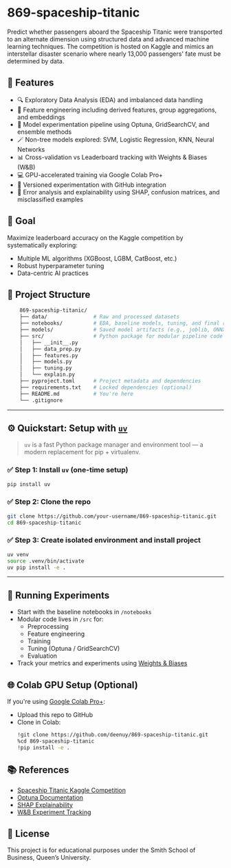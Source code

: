 # 869-spaceship-titanic
Predict whether passengers aboard the Spaceship Titanic were transported to an alternate dimension using structured data and advanced machine learning techniques. The competition is hosted on Kaggle and mimics an interstellar disaster scenario where nearly 13,000 passengers' fate must be determined by data.

## 🚀 Features
- 🔍 Exploratory Data Analysis (EDA) and imbalanced data handling
- 🧱 Feature engineering including derived features, group aggregations, and embeddings
- 🔄 Model experimentation pipeline using Optuna, GridSearchCV, and ensemble methods
- 🪄 Non-tree models explored: SVM, Logistic Regression, KNN, Neural Networks
- 📊 Cross-validation vs Leaderboard tracking with Weights & Biases (W&B)
- 💻 GPU-accelerated training via Google Colab Pro+
- 🔁 Versioned experimentation with GitHub integration
- 🧪 Error analysis and explainability using SHAP, confusion matrices, and misclassified examples

## 🎯 Goal
Maximize leaderboard accuracy on the Kaggle competition by systematically exploring:
- Multiple ML algorithms (XGBoost, LGBM, CatBoost, etc.)
- Robust hyperparameter tuning
- Data-centric AI practices

## 📁 Project Structure

```bash
    869-spaceship-titanic/
    ├── data/               # Raw and processed datasets
    ├── notebooks/          # EDA, baseline models, tuning, and final reports
    ├── models/             # Saved model artifacts (e.g., joblib, ONNX, etc.)
    ├── src/                # Python package for modular pipeline code
    │   ├── __init__.py
    │   ├── data_prep.py
    │   ├── features.py
    │   ├── models.py
    │   ├── tuning.py
    │   └── explain.py
    ├── pyproject.toml      # Project metadata and dependencies
    ├── requirements.txt    # Locked dependencies (optional)
    ├── README.md           # You're here
    └── .gitignore
```


---

## ⚙️ Quickstart: Setup with [`uv`](https://github.com/astral-sh/uv)

> `uv` is a fast Python package manager and environment tool — a modern replacement for pip + virtualenv.

### ✅ Step 1: Install `uv` (one-time setup)

```bash
pip install uv
```

### ✅ Step 2: Clone the repo

```bash
git clone https://github.com/your-username/869-spaceship-titanic.git
cd 869-spaceship-titanic
```

### ✅ Step 3: Create isolated environment and install project

```bash
uv venv
source .venv/bin/activate
uv pip install -e .
```

---

## 🧪 Running Experiments

- Start with the baseline notebooks in `/notebooks`
- Modular code lives in `/src` for:
    - Preprocessing
    - Feature engineering
    - Training
    - Tuning (Optuna / GridSearchCV)
    - Evaluation
- Track your metrics and experiments using [Weights & Biases](https://wandb.ai)

## 🌐 Colab GPU Setup (Optional)

If you're using [Google Colab Pro+](https://colab.research.google.com/):
- Upload this repo to GitHub
- Clone in Colab:
    ```bash
    !git clone https://github.com/deenuy/869-spaceship-titanic.git
    %cd 869-spaceship-titanic
    !pip install -e .
    ```

## 📚 References

- [Spaceship Titanic Kaggle Competition](https://www.kaggle.com/competitions/spaceship-titanic)
- [Optuna Documentation](https://optuna.org/)
- [SHAP Explainability](https://shap.readthedocs.io/)
- [W&B Experiment Tracking](https://wandb.ai)

## 📄 License
This project is for educational purposes under the Smith School of Business, Queen’s University.